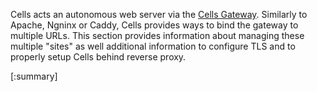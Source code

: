 Cells acts an autonomous web server via the [Cells Gateway](/cells-v4/admin-guide/quick-start/glossary). Similarly to Apache, Ngninx or Caddy, Cells provides
ways to bind the gateway to multiple URLs. This section provides information about managing these multiple "sites" as well additional
information to configure TLS and to properly setup Cells behind reverse proxy.

[:summary]